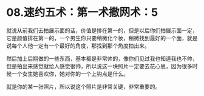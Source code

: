 # 08.速约五术：第一术撒网术：5

就说从前我们去拍展示面的话，价值是排在第一的，但是以后你们拍展示面一定，它是颜值排在第一的，一个男生你只要稍微化个妆，稍微找到最好的一个面，就是说每个人他一定有一个最好的角度，那找到那个角度拍出来。

然后加上后期做的一些东西，基本都是非常帅的，像你们见过我也知道我也不帅，但是拍出来感觉就给人感觉很帅，所以说这一块照片一定要去花心思，因为很多时候一个女生她喜欢你，她对你的一个上钩点是什么。

就是你的某一张照片，所以说这个照片是非常关键，非常重要的。